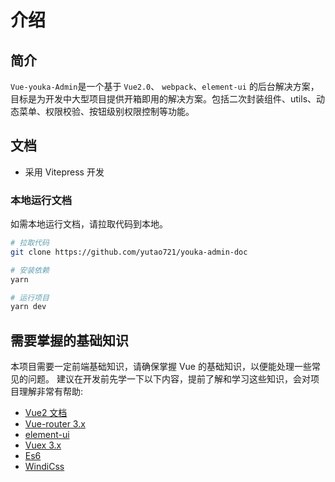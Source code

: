 # 介绍

## 简介

`Vue-youka-Admin`是一个基于 `Vue2.0`、 `webpack`、`element-ui` 的后台解决方案，目标是为开发中大型项目提供开箱即用的解决方案。包括二次封装组件、utils、动态菜单、权限校验、按钮级别权限控制等功能。

## 文档

- 采用 Vitepress 开发

### 本地运行文档

如需本地运行文档，请拉取代码到本地。

```bash
# 拉取代码
git clone https://github.com/yutao721/youka-admin-doc

# 安装依赖
yarn

# 运行项目
yarn dev
```

## 需要掌握的基础知识

本项目需要一定前端基础知识，请确保掌握 Vue 的基础知识，以便能处理一些常见的问题。
建议在开发前先学一下以下内容，提前了解和学习这些知识，会对项目理解非常有帮助:

- [Vue2 文档](https://v2.cn.vuejs.org/v2/guide/index.html/)
- [Vue-router 3.x](https://v3.router.vuejs.org/zh/)
- [element-ui](https://element.eleme.cn/#/zh-CN/component/installation/)
- [Vuex 3.x](https://v3.vuex.vuejs.org/zh/)
- [Es6](https://es6.ruanyifeng.com/)
- [WindiCss](https://windicss.netlify.app/)

